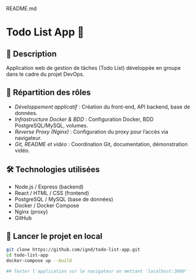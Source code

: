 
README.md
# Todo List App 📝

## 🚀 Description
Application web de gestion de tâches (Todo List) développée en groupe dans le cadre du projet DevOps.

## 👥 Répartition des rôles

- *Développement applicatif* : Création du front-end, API backend, base de données.  
- *Infrastructure Docker & BDD* : Configuration Docker, BDD PostgreSQL/MySQL, volumes.  
- *Reverse Proxy (Nginx)* : Configuration du proxy pour l’accès via navigateur.  
- *Git, README et vidéo* : Coordination Git, documentation, démonstration vidéo.

## 🛠 Technologies utilisées
- Node.js / Express (backend)
- React / HTML / CSS (frontend)
- PostgreSQL / MySQL (base de données)
- Docker / Docker Compose
- Nginx (proxy)
- GitHub

## 🐳 Lancer le projet en local

```bash
git clone https://github.com/ignd/todo-list-app.git
cd todo-list-app
docker-compose up --build

## Tester l'application sur le navigateur en mettant 'localhost:3000' 



